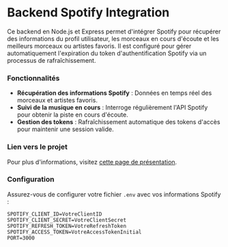 # Backend Spotify Integration

Ce backend en Node.js et Express permet d'intégrer Spotify pour récupérer des informations du profil utilisateur, les morceaux en cours d'écoute et les meilleurs morceaux ou artistes favoris. Il est configuré pour gérer automatiquement l'expiration du token d'authentification Spotify via un processus de rafraîchissement.

### Fonctionnalités

- **Récupération des informations Spotify** : Données en temps réel des morceaux et artistes favoris.
- **Suivi de la musique en cours** : Interroge régulièrement l'API Spotify pour obtenir la piste en cours d'écoute.
- **Gestion des tokens** : Rafraîchissement automatique des tokens d'accès pour maintenir une session valide.

### Lien vers le projet

Pour plus d'informations, visitez [cette page de présentation](https://alexis-delaunay.fr/presentation/music).

### Configuration

Assurez-vous de configurer votre fichier `.env` avec vos informations Spotify :

```plaintext
SPOTIFY_CLIENT_ID=VotreClientID
SPOTIFY_CLIENT_SECRET=VotreClientSecret
SPOTIFY_REFRESH_TOKEN=VotreRefreshToken
SPOTIFY_ACCESS_TOKEN=VotreAccessTokenInitial
PORT=3000
